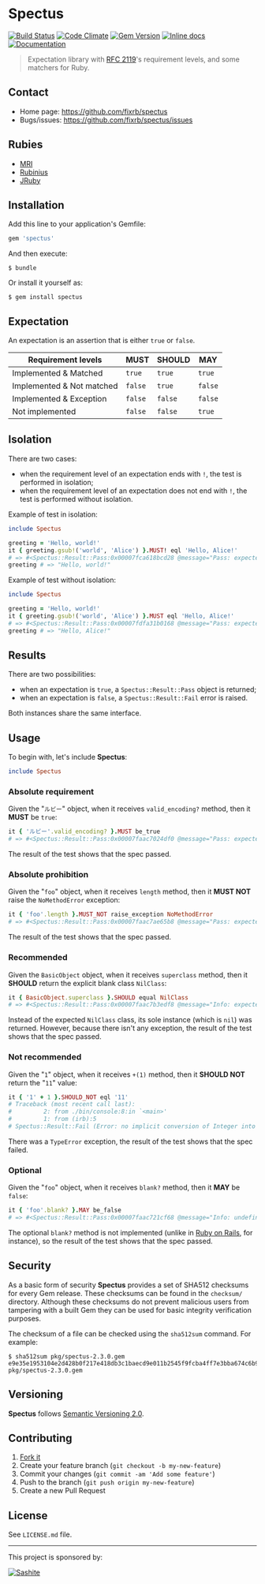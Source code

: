 # Spectus

[![Build Status](https://api.travis-ci.org/fixrb/spectus.svg?branch=master)][travis]
[![Code Climate](https://codeclimate.com/github/fixrb/spectus/badges/gpa.svg)][codeclimate]
[![Gem Version](https://badge.fury.io/rb/spectus.svg)][gem]
[![Inline docs](https://inch-ci.org/github/fixrb/spectus.svg?branch=master)][inchpages]
[![Documentation](https://img.shields.io/:yard-docs-38c800.svg)][rubydoc]

> Expectation library with [RFC 2119](https://www.ietf.org/rfc/rfc2119.txt)'s requirement levels, and some matchers for Ruby.

## Contact

* Home page: https://github.com/fixrb/spectus
* Bugs/issues: https://github.com/fixrb/spectus/issues

## Rubies

* [MRI](https://www.ruby-lang.org/)
* [Rubinius](https://rubinius.com/)
* [JRuby](https://www.jruby.org/)

## Installation

Add this line to your application's Gemfile:

```ruby
gem 'spectus'
```

And then execute:

    $ bundle

Or install it yourself as:

    $ gem install spectus

## Expectation

An expectation is an assertion that is either `true` or `false`.

| Requirement levels        | **MUST** | **SHOULD** | **MAY** |
| ------------------------- | -------- | ---------- | ------- |
| Implemented & Matched     | `true`   | `true`     | `true`  |
| Implemented & Not matched | `false`  | `true`     | `false` |
| Implemented & Exception   | `false`  | `false`    | `false` |
| Not implemented           | `false`  | `false`    | `true`  |

## Isolation

There are two cases:

* when the requirement level of an expectation ends with `!`, the test is performed in isolation;
* when the requirement level of an expectation does not end with `!`, the test is performed without isolation.

Example of test in isolation:

```ruby
include Spectus

greeting = 'Hello, world!'
it { greeting.gsub!('world', 'Alice') }.MUST! eql 'Hello, Alice!'
# => #<Spectus::Result::Pass:0x00007fca618bcd28 @message="Pass: expected \"Hello, Alice!\" to eql \"Hello, Alice!\".", @subject=#<Proc:0x00007fca618bf370 (irb):3>, @challenge=#<Defi::Challenge:0x00007fca618bf168 @method=:call, @args=[]>, @actual="Hello, Alice!", @expected=#<Matchi::Matchers::Eql::Matcher:0x00007fca618bf028 @expected="Hello, Alice!">, @got=true, @error=nil, @level=:Must, @negate=false, @valid=true>
greeting # => "Hello, world!"
```

Example of test without isolation:

```ruby
include Spectus

greeting = 'Hello, world!'
it { greeting.gsub!('world', 'Alice') }.MUST eql 'Hello, Alice!'
# => #<Spectus::Result::Pass:0x00007fdfa31b0168 @message="Pass: expected \"Hello, Alice!\" to eql \"Hello, Alice!\".", @subject=#<Proc:0x00007fdfa31b09d8 (irb):3>, @challenge=#<Defi::Challenge:0x00007fdfa31b0870 @method=:call, @args=[]>, @actual="Hello, Alice!", @expected=#<Matchi::Matchers::Eql::Matcher:0x00007fdfa31b06e0 @expected="Hello, Alice!">, @got=true, @error=nil, @level=:Must, @negate=false, @valid=true>
greeting # => "Hello, Alice!"
```

## Results

There are two possibilities:

* when an expectation is `true`, a `Spectus::Result::Pass` object is returned;
* when an expectation is `false`, a `Spectus::Result::Fail` error is raised.

Both instances share the same interface.

## Usage

To begin with, let's include __Spectus__:

```ruby
include Spectus
```

### Absolute requirement

Given the "`ルビー`" object, when it receives `valid_encoding?` method, then it **MUST** be `true`:

```ruby
it { 'ルビー'.valid_encoding? }.MUST be_true
# => #<Spectus::Result::Pass:0x00007faac7024df0 @message="Pass: expected true to be_true.", @subject=#<Proc:0x00007faac7046428 (irb):2>, @challenge=#<Defi::Challenge:0x00007faac7035650 @method=:call, @args=[]>, @actual=true, @expected=#<Matchi::Matchers::BeTrue::Matcher:0x00007faac7035060>, @got=true, @error=nil, @level=:Must, @negate=false, @valid=true>
```

The result of the test shows that the spec passed.

### Absolute prohibition

Given the "`foo`" object, when it receives `length` method, then it **MUST NOT** raise the `NoMethodError` exception:

```ruby
it { 'foo'.length }.MUST_NOT raise_exception NoMethodError
# => #<Spectus::Result::Pass:0x00007faac7ae65b8 @message="Pass: expected 3 not to raise_exception NoMethodError.", @subject=#<Proc:0x00007faac7ae68b0 (irb):3>, @challenge=#<Defi::Challenge:0x00007faac7ae6838 @method=:call, @args=[]>, @actual=3, @expected=#<Matchi::Matchers::RaiseException::Matcher:0x00007faac7ae6798 @expected=NoMethodError>, @got=true, @error=nil, @level=:Must, @negate=true, @valid=true>
```

The result of the test shows that the spec passed.

### Recommended

Given the `BasicObject` object, when it receives `superclass` method, then it **SHOULD** return the explicit blank class `NilClass`:

```ruby
it { BasicObject.superclass }.SHOULD equal NilClass
# => #<Spectus::Result::Pass:0x00007faac7b3edf8 @message="Info: expected nil to equal NilClass.", @subject=#<Proc:0x00007faac7b3f0c8 (irb):4>, @challenge=#<Defi::Challenge:0x00007faac7b3f050 @method=:call, @args=[]>, @actual=nil, @expected=#<Matchi::Matchers::Equal::Matcher:0x00007faac7b3efb0 @expected=nil>, @got=false, @error=nil, @level=:Should, @negate=false, @valid=false>
```

Instead of the expected `NilClass` class, its sole instance (which is `nil`) was returned.
However, because there isn't any exception, the result of the test shows that the spec passed.

### Not recommended

Given the "`1`" object, when it receives `+(1)` method, then it **SHOULD NOT** return the "`11`" value:

```ruby
it { '1' + 1 }.SHOULD_NOT eql '11'
# Traceback (most recent call last):
#         2: from ./bin/console:8:in `<main>'
#         1: from (irb):5
# Spectus::Result::Fail (Error: no implicit conversion of Integer into String (TypeError).)
```

There was a `TypeError` exception, the result of the test shows that the spec failed.

### Optional

Given the "`foo`" object, when it receives `blank?` method, then it **MAY** be `false`:

```ruby
it { 'foo'.blank? }.MAY be_false
# => #<Spectus::Result::Pass:0x00007faac721cf68 @message="Info: undefined method `blank?' for \"foo\":String (NoMethodError).", @subject=#<Proc:0x00007faac721d3a0 (irb):6>, @challenge=#<Defi::Challenge:0x00007faac721d328 @method=:call, @args=[]>, @actual=nil, @expected=#<Matchi::Matchers::BeFalse::Matcher:0x00007faac721d288>, @got=nil, @error=#<NoMethodError: undefined method `blank?' for "foo":String>, @level=:May, @negate=false, @valid=false>
```

The optional `blank?` method is not implemented (unlike in [Ruby on Rails](https://api.rubyonrails.org/classes/Object.html#method-i-blank-3F), for instance), so the result of the test shows that the spec passed.

## Security

As a basic form of security __Spectus__ provides a set of SHA512 checksums for
every Gem release.  These checksums can be found in the `checksum/` directory.
Although these checksums do not prevent malicious users from tampering with a
built Gem they can be used for basic integrity verification purposes.

The checksum of a file can be checked using the `sha512sum` command.  For
example:

    $ sha512sum pkg/spectus-2.3.0.gem
    e9e35e1953104e2d428b0f217e418db3c1baecd9e011b2545f9fcba4ff7e3bba674c6b928b3d8db842a139cd7cc9806d77ebdc7f710ece4f2aecb343703e2451  pkg/spectus-2.3.0.gem

## Versioning

__Spectus__ follows [Semantic Versioning 2.0](https://semver.org/).

## Contributing

1. [Fork it](https://github.com/fixrb/spectus/fork)
2. Create your feature branch (`git checkout -b my-new-feature`)
3. Commit your changes (`git commit -am 'Add some feature'`)
4. Push to the branch (`git push origin my-new-feature`)
5. Create a new Pull Request

## License

See `LICENSE.md` file.

[gem]: https://rubygems.org/gems/spectus
[travis]: https://travis-ci.org/fixrb/spectus
[codeclimate]: https://codeclimate.com/github/fixrb/spectus
[inchpages]: https://inch-ci.org/github/fixrb/spectus
[rubydoc]: https://rubydoc.info/gems/spectus/frames

***

This project is sponsored by:

[![Sashite](https://pbs.twimg.com/profile_images/618485028322975744/PZ9qPuI__400x400.png)](https://sashite.com/)
